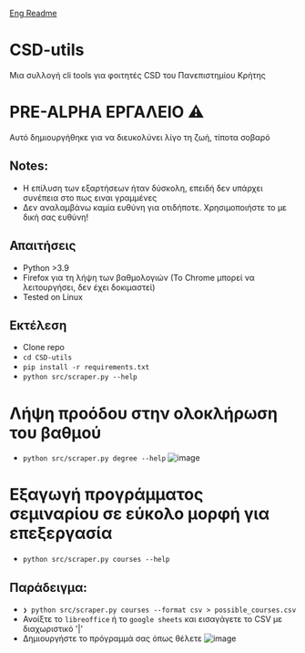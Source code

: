 [Eng Readme](./README_en.md) 
# CSD-utils
Μια συλλογή cli tools για φοιτητές CSD του Πανεπιστημίου Κρήτης

# PRE-ALPHA ΕΡΓΑΛΕΙΟ ⚠️

Αυτό δημιουργήθηκε για να διευκολύνει λίγο τη ζωή, τίποτα σοβαρό
## Notes:

+ Η επίλυση των εξαρτήσεων ήταν δύσκολη, επειδή δεν υπάρχει συνέπεια στο πως ειναι γραμμένες
+ Δεν αναλαμβάνω καμία ευθύνη για οτιδήποτε. Χρησιμοποιήστε το με δική σας ευθύνη!

## Απαιτήσεις

+ Python >3.9
+ Firefox για τη λήψη των βαθμολογιών (Το Chrome μπορεί να λειτουργήσει, δεν έχει δοκιμαστεί)
+ Tested on Linux 

## Εκτέλεση

+ Clone repo
+ `cd CSD-utils`
+ `pip install -r requirements.txt`
+ `python src/scraper.py --help`

# Λήψη προόδου στην ολοκλήρωση του βαθμού

+ `python src/scraper.py degree --help`
   ![image](https://github.com/LamprosPitsillos/CSD-utils/assets/61395246/8aa42cb3-ebbc-49ea-bb53-53a0cb533c9b)

# Εξαγωγή προγράμματος σεμιναρίου σε εύκολο μορφή για επεξεργασία

+ `python src/scraper.py courses --help`

## Παράδειγμα:

+ `❯ python src/scraper.py courses --format csv > possible_courses.csv`
+ Ανοίξτε το `libreoffice` ή το `google sheets` και εισαγάγετε το CSV με διαχωριστικό '|'
+ Δημιουργήστε το πρόγραμμά σας όπως θέλετε
![image](https://github.com/LamprosPitsillos/CSD-utils/assets/61395246/7908dfda-8a4c-4661-b600-124e04970810)
